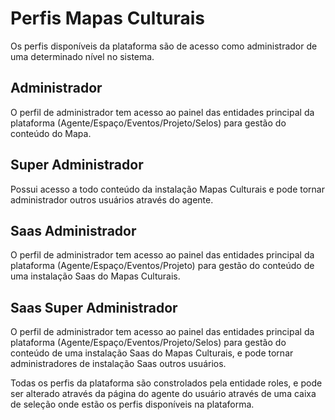 # Perfis Mapas Culturais
Os perfis disponíveis da plataforma são de acesso como administrador de uma determinado nível no sistema.

## Administrador
O perfil de administrador tem acesso ao painel das entidades principal da plataforma (Agente/Espaço/Eventos/Projeto/Selos) para gestão do conteúdo do Mapa.

## Super Administrador
Possui acesso a todo conteúdo da instalação Mapas Culturais e pode tornar administrador outros usuários através do agente.

## Saas Administrador
O perfil de administrador tem acesso ao painel das entidades principal da plataforma (Agente/Espaço/Eventos/Projeto) para gestão do conteúdo de uma instalação Saas do Mapas Culturais.

## Saas Super Administrador
O perfil de administrador tem acesso ao painel das entidades principal da plataforma (Agente/Espaço/Eventos/Projeto/Selos) para gestão do conteúdo de uma instalação Saas do Mapas Culturais, e pode tornar administradores de instalação Saas outros usuários.

Todas os perfis da plataforma são constrolados pela entidade roles, e pode ser alterado através da página do agente do usuário através de uma caixa de seleção onde estão os perfis disponíveis na plataforma.

